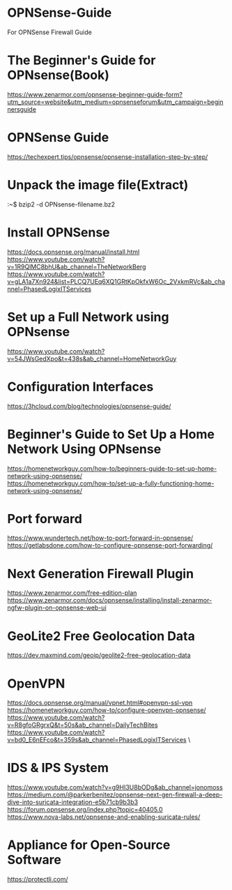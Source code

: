 # OPNSense-Guide
For OPNSense Firewall Guide

# The Beginner's Guide for OPNsense(Book)
https://www.zenarmor.com/opnsense-beginner-guide-form?utm_source=website&utm_medium=opnsenseforum&utm_campaign=beginnersguide

# OPNSense Guide
https://techexpert.tips/opnsense/opnsense-installation-step-by-step/

# Unpack the image file(Extract)
:~$ bzip2 -d OPNsense-filename.bz2

# Install OPNSense
https://docs.opnsense.org/manual/install.html \
https://www.youtube.com/watch?v=1R9QlMC8bhU&ab_channel=TheNetworkBerg \
https://www.youtube.com/watch?v=gLA1a7Xn924&list=PLCQ7UEq6XQ1GRtKpOkfxW6Oc_2VxkmRVc&ab_channel=PhasedLogixITServices

# Set up a Full Network using OPNsense
https://www.youtube.com/watch?v=54JWsGedXpo&t=438s&ab_channel=HomeNetworkGuy

# Configuration Interfaces
https://3hcloud.com/blog/technologies/opnsense-guide/

# Beginner's Guide to Set Up a Home Network Using OPNsense
https://homenetworkguy.com/how-to/beginners-guide-to-set-up-home-network-using-opnsense/ \
https://homenetworkguy.com/how-to/set-up-a-fully-functioning-home-network-using-opnsense/

# Port forward
https://www.wundertech.net/how-to-port-forward-in-opnsense/ \
https://getlabsdone.com/how-to-configure-opnsense-port-forwarding/

# Next Generation Firewall Plugin
https://www.zenarmor.com/free-edition-plan \
https://www.zenarmor.com/docs/opnsense/installing/install-zenarmor-ngfw-plugin-on-opnsense-web-ui

# GeoLite2 Free Geolocation Data
https://dev.maxmind.com/geoip/geolite2-free-geolocation-data

# OpenVPN
https://docs.opnsense.org/manual/vpnet.html#openvpn-ssl-vpn \
https://homenetworkguy.com/how-to/configure-openvpn-opnsense/ \
https://www.youtube.com/watch?v=R8gfoGRgrxQ&t=50s&ab_channel=DailyTechBites \
https://www.youtube.com/watch?v=bd0_E6nEFco&t=359s&ab_channel=PhasedLogixITServices \

# IDS & IPS System
https://www.youtube.com/watch?v=g9HI3U8bODg&ab_channel=jonomoss \
https://medium.com/@parkerbenitez/opnsense-next-gen-firewall-a-deep-dive-into-suricata-integration-e5b71cb9b3b3 \
https://forum.opnsense.org/index.php?topic=40405.0 \
https://www.nova-labs.net/opnsense-and-enabling-suricata-rules/

# Appliance for Open-Source Software
https://protectli.com/

